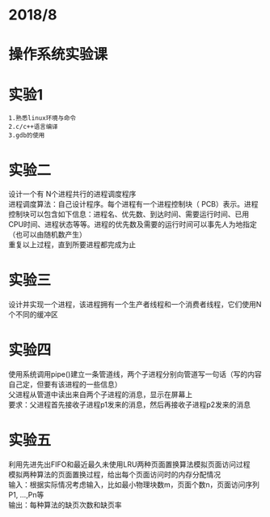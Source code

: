 # 2018/8
# 操作系统实验课
# 实验1 
    1.熟悉linux环境与命令  
    2.c/c++语言编译  
    3.gdb的使用  
  
# 实验二
设计一个有 N个进程共行的进程调度程序  
进程调度算法：自己设计程序。每个进程有一个进程控制块（ PCB）表示。进程控制块可以包含如下信息：进程名、优先数、到达时间、需要运行时间、已用CPU时间、进程状态等等。进程的优先数及需要的运行时间可以事先人为地指定（也可以由随机数产生）    
重复以上过程，直到所要进程都完成为止  
    
# 实验三
设计并实现一个进程，该进程拥有一个生产者线程和一个消费者线程，它们使用N个不同的缓冲区  
    
# 实验四
使用系统调用pipe()建立一条管道线，两个子进程分别向管道写一句话（写的内容自己定，但要有该进程的一些信息）  
父进程从管道中读出来自两个子进程的消息，显示在屏幕上  
要求：父进程首先接收子进程p1发来的消息，然后再接收子进程p2发来的消息  
  
# 实验五
利用先进先出FIFO和最近最久未使用LRU两种页面置换算法模拟页面访问过程  
模拟两种算法的页面置换过程，给出每个页面访问时的内存分配情况  
输入：根据实际情况考虑输入，比如最小物理块数m，页面个数n，页面访问序列P1, …,Pn等  
输出：每种算法的缺页次数和缺页率  
